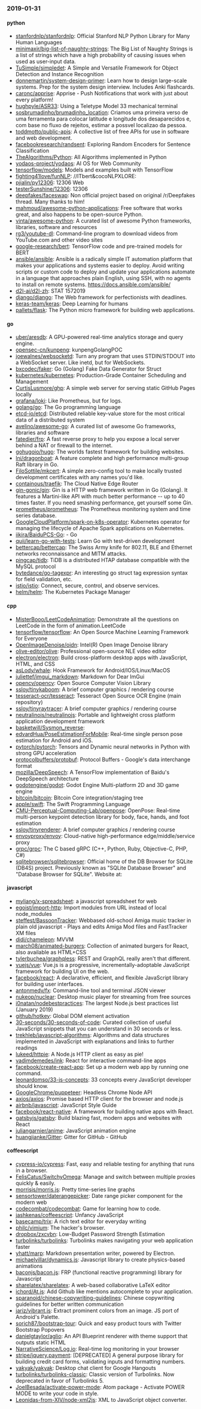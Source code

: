 ### 2019-01-31

#### python
* [stanfordnlp/stanfordnlp](https://github.com/stanfordnlp/stanfordnlp): Official Stanford NLP Python Library for Many Human Languages
* [minimaxir/big-list-of-naughty-strings](https://github.com/minimaxir/big-list-of-naughty-strings): The Big List of Naughty Strings is a list of strings which have a high probability of causing issues when used as user-input data.
* [TuSimple/simpledet](https://github.com/TuSimple/simpledet): A Simple and Versatile Framework for Object Detection and Instance Recognition
* [donnemartin/system-design-primer](https://github.com/donnemartin/system-design-primer): Learn how to design large-scale systems. Prep for the system design interview. Includes Anki flashcards.
* [caronc/apprise](https://github.com/caronc/apprise): Apprise - Push Notifications that work with just about every platform!
* [hughpyle/ASR33](https://github.com/hughpyle/ASR33): Using a Teletype Model 33 mechanical terminal
* [sosbrumadinho/brumadinho_location](https://github.com/sosbrumadinho/brumadinho_location): Criamos uma primeira verso de uma ferramenta para colocar latitude e longitude dos desaparecidos e, com base no fluxo de rejeitos, estimar a possvel localizao da pessoa.
* [toddmotto/public-apis](https://github.com/toddmotto/public-apis): A collective list of free APIs for use in software and web development.
* [facebookresearch/randsent](https://github.com/facebookresearch/randsent): Exploring Random Encoders for Sentence Classification
* [TheAlgorithms/Python](https://github.com/TheAlgorithms/Python): All Algorithms implemented in Python
* [yodaos-project/yodaos](https://github.com/yodaos-project/yodaos): AI OS for Web Community
* [tensorflow/models](https://github.com/tensorflow/models): Models and examples built with TensorFlow
* [fighting41love/funNLP](https://github.com/fighting41love/funNLP): //ITbert&cocoNLPXLORE:
* [pjialin/py12306](https://github.com/pjialin/py12306):  12306  Web 
* [testerSunshine/12306](https://github.com/testerSunshine/12306): 12306
* [deepfakes/faceswap](https://github.com/deepfakes/faceswap): Non official project based on original /r/Deepfakes thread. Many thanks to him!
* [mahmoud/awesome-python-applications](https://github.com/mahmoud/awesome-python-applications):  Free software that works great, and also happens to be open-source Python.
* [vinta/awesome-python](https://github.com/vinta/awesome-python): A curated list of awesome Python frameworks, libraries, software and resources
* [rg3/youtube-dl](https://github.com/rg3/youtube-dl): Command-line program to download videos from YouTube.com and other video sites
* [google-research/bert](https://github.com/google-research/bert): TensorFlow code and pre-trained models for BERT
* [ansible/ansible](https://github.com/ansible/ansible): Ansible is a radically simple IT automation platform that makes your applications and systems easier to deploy. Avoid writing scripts or custom code to deploy and update your applications  automate in a language that approaches plain English, using SSH, with no agents to install on remote systems. https://docs.ansible.com/ansible/
* [d2l-ai/d2l-zh](https://github.com/d2l-ai/d2l-zh): STAT 1572019
* [django/django](https://github.com/django/django): The Web framework for perfectionists with deadlines.
* [keras-team/keras](https://github.com/keras-team/keras): Deep Learning for humans
* [pallets/flask](https://github.com/pallets/flask): The Python micro framework for building web applications.

#### go
* [uber/aresdb](https://github.com/uber/aresdb): A GPU-powered real-time analytics storage and query engine.
* [opensec-cn/kunpeng](https://github.com/opensec-cn/kunpeng): kunpengGolangPOC
* [joewalnes/websocketd](https://github.com/joewalnes/websocketd): Turn any program that uses STDIN/STDOUT into a WebSocket server. Like inetd, but for WebSockets.
* [bxcodec/faker](https://github.com/bxcodec/faker): Go (Golang) Fake Data Generator for Struct
* [kubernetes/kubernetes](https://github.com/kubernetes/kubernetes): Production-Grade Container Scheduling and Management
* [CurtisLusmore/ghp](https://github.com/CurtisLusmore/ghp): A simple web server for serving static GitHub Pages locally
* [grafana/loki](https://github.com/grafana/loki): Like Prometheus, but for logs.
* [golang/go](https://github.com/golang/go): The Go programming language
* [etcd-io/etcd](https://github.com/etcd-io/etcd): Distributed reliable key-value store for the most critical data of a distributed system
* [avelino/awesome-go](https://github.com/avelino/awesome-go): A curated list of awesome Go frameworks, libraries and software
* [fatedier/frp](https://github.com/fatedier/frp): A fast reverse proxy to help you expose a local server behind a NAT or firewall to the internet.
* [gohugoio/hugo](https://github.com/gohugoio/hugo): The worlds fastest framework for building websites.
* [lni/dragonboat](https://github.com/lni/dragonboat): A feature complete and high performance multi-group Raft library in Go.
* [FiloSottile/mkcert](https://github.com/FiloSottile/mkcert): A simple zero-config tool to make locally trusted development certificates with any names you'd like.
* [containous/traefik](https://github.com/containous/traefik): The Cloud Native Edge Router
* [gin-gonic/gin](https://github.com/gin-gonic/gin): Gin is a HTTP web framework written in Go (Golang). It features a Martini-like API with much better performance -- up to 40 times faster. If you need smashing performance, get yourself some Gin.
* [prometheus/prometheus](https://github.com/prometheus/prometheus): The Prometheus monitoring system and time series database.
* [GoogleCloudPlatform/spark-on-k8s-operator](https://github.com/GoogleCloudPlatform/spark-on-k8s-operator): Kubernetes operator for managing the lifecycle of Apache Spark applications on Kubernetes.
* [iikira/BaiduPCS-Go](https://github.com/iikira/BaiduPCS-Go):  - Go
* [quii/learn-go-with-tests](https://github.com/quii/learn-go-with-tests): Learn Go with test-driven development
* [bettercap/bettercap](https://github.com/bettercap/bettercap): The Swiss Army knife for 802.11, BLE and Ethernet networks reconnaissance and MITM attacks.
* [pingcap/tidb](https://github.com/pingcap/tidb): TiDB is a distributed HTAP database compatible with the MySQL protocol
* [bytedance/go-tagexpr](https://github.com/bytedance/go-tagexpr): An interesting go struct tag expression syntax for field validation, etc.
* [istio/istio](https://github.com/istio/istio): Connect, secure, control, and observe services.
* [helm/helm](https://github.com/helm/helm): The Kubernetes Package Manager

#### cpp
* [MisterBooo/LeetCodeAnimation](https://github.com/MisterBooo/LeetCodeAnimation): Demonstrate all the questions on LeetCode in the form of animation.LeetCode
* [tensorflow/tensorflow](https://github.com/tensorflow/tensorflow): An Open Source Machine Learning Framework for Everyone
* [OpenImageDenoise/oidn](https://github.com/OpenImageDenoise/oidn): Intel(R) Open Image Denoise library
* [olive-editor/olive](https://github.com/olive-editor/olive): Professional open-source NLE video editor
* [electron/electron](https://github.com/electron/electron): Build cross-platform desktop apps with JavaScript, HTML, and CSS
* [asLody/whale](https://github.com/asLody/whale): Hook Framework for Android/IOS/Linux/MacOS
* [juliettef/imgui_markdown](https://github.com/juliettef/imgui_markdown): Markdown for Dear ImGui
* [opencv/opencv](https://github.com/opencv/opencv): Open Source Computer Vision Library
* [ssloy/tinykaboom](https://github.com/ssloy/tinykaboom): A brief computer graphics / rendering course
* [tesseract-ocr/tesseract](https://github.com/tesseract-ocr/tesseract): Tesseract Open Source OCR Engine (main repository)
* [ssloy/tinyraytracer](https://github.com/ssloy/tinyraytracer): A brief computer graphics / rendering course
* [neutralinojs/neutralinojs](https://github.com/neutralinojs/neutralinojs): Portable and lightweight cross platform application development framework
* [basketwill/Sysmon_reverse](https://github.com/basketwill/Sysmon_reverse): 
* [edvardHua/PoseEstimationForMobile](https://github.com/edvardHua/PoseEstimationForMobile):  Real-time single person pose estimation for Android and iOS.
* [pytorch/pytorch](https://github.com/pytorch/pytorch): Tensors and Dynamic neural networks in Python with strong GPU acceleration
* [protocolbuffers/protobuf](https://github.com/protocolbuffers/protobuf): Protocol Buffers - Google's data interchange format
* [mozilla/DeepSpeech](https://github.com/mozilla/DeepSpeech): A TensorFlow implementation of Baidu's DeepSpeech architecture
* [godotengine/godot](https://github.com/godotengine/godot): Godot Engine  Multi-platform 2D and 3D game engine
* [bitcoin/bitcoin](https://github.com/bitcoin/bitcoin): Bitcoin Core integration/staging tree
* [apple/swift](https://github.com/apple/swift): The Swift Programming Language
* [CMU-Perceptual-Computing-Lab/openpose](https://github.com/CMU-Perceptual-Computing-Lab/openpose): OpenPose: Real-time multi-person keypoint detection library for body, face, hands, and foot estimation
* [ssloy/tinyrenderer](https://github.com/ssloy/tinyrenderer): A brief computer graphics / rendering course
* [envoyproxy/envoy](https://github.com/envoyproxy/envoy): Cloud-native high-performance edge/middle/service proxy
* [grpc/grpc](https://github.com/grpc/grpc): The C based gRPC (C++, Python, Ruby, Objective-C, PHP, C#)
* [sqlitebrowser/sqlitebrowser](https://github.com/sqlitebrowser/sqlitebrowser): Official home of the DB Browser for SQLite (DB4S) project. Previously known as "SQLite Database Browser" and "Database Browser for SQLite". Website at:

#### javascript
* [myliang/x-spreadsheet](https://github.com/myliang/x-spreadsheet): a javascript spreadsheet for web
* [egoist/import-http](https://github.com/egoist/import-http): Import modules from URL instead of local node_modules
* [steffest/BassoonTracker](https://github.com/steffest/BassoonTracker): Webbased old-school Amiga music tracker in plain old javascript - Plays and edits Amiga Mod files and FastTracker XM files
* [didi/chameleon](https://github.com/didi/chameleon): MVVM
* [march08/animated-burgers](https://github.com/march08/animated-burgers): Collection of animated burgers for React, also available as HTML+CSS
* [tylerbuchea/graphqless](https://github.com/tylerbuchea/graphqless): REST and GraphQL really aren't that different.
* [vuejs/vue](https://github.com/vuejs/vue):  Vue.js is a progressive, incrementally-adoptable JavaScript framework for building UI on the web.
* [facebook/react](https://github.com/facebook/react): A declarative, efficient, and flexible JavaScript library for building user interfaces.
* [antonmedv/fx](https://github.com/antonmedv/fx): Command-line tool and terminal JSON viewer 
* [nukeop/nuclear](https://github.com/nukeop/nuclear): Desktop music player for streaming from free sources
* [i0natan/nodebestpractices](https://github.com/i0natan/nodebestpractices): The largest Node.js best practices list (January 2019)
* [github/hotkey](https://github.com/github/hotkey): Global DOM element activation
* [30-seconds/30-seconds-of-code](https://github.com/30-seconds/30-seconds-of-code): Curated collection of useful JavaScript snippets that you can understand in 30 seconds or less.
* [trekhleb/javascript-algorithms](https://github.com/trekhleb/javascript-algorithms):  Algorithms and data structures implemented in JavaScript with explanations and links to further readings
* [lukeed/httpie](https://github.com/lukeed/httpie): A Node.js HTTP client as easy as pie! 
* [vadimdemedes/ink](https://github.com/vadimdemedes/ink):  React for interactive command-line apps
* [facebook/create-react-app](https://github.com/facebook/create-react-app): Set up a modern web app by running one command.
* [leonardomso/33-js-concepts](https://github.com/leonardomso/33-js-concepts):  33 concepts every JavaScript developer should know.
* [GoogleChrome/puppeteer](https://github.com/GoogleChrome/puppeteer): Headless Chrome Node API
* [axios/axios](https://github.com/axios/axios): Promise based HTTP client for the browser and node.js
* [airbnb/javascript](https://github.com/airbnb/javascript): JavaScript Style Guide
* [facebook/react-native](https://github.com/facebook/react-native): A framework for building native apps with React.
* [gatsbyjs/gatsby](https://github.com/gatsbyjs/gatsby): Build blazing fast, modern apps and websites with React
* [juliangarnier/anime](https://github.com/juliangarnier/anime): JavaScript animation engine
* [huangjianke/Gitter](https://github.com/huangjianke/Gitter): Gitter for GitHub - GitHub

#### coffeescript
* [cypress-io/cypress](https://github.com/cypress-io/cypress): Fast, easy and reliable testing for anything that runs in a browser.
* [FelisCatus/SwitchyOmega](https://github.com/FelisCatus/SwitchyOmega): Manage and switch between multiple proxies quickly & easily.
* [morrisjs/morris.js](https://github.com/morrisjs/morris.js): Pretty time-series line graphs
* [sensortower/daterangepicker](https://github.com/sensortower/daterangepicker): Date range picker component for the modern web
* [codecombat/codecombat](https://github.com/codecombat/codecombat): Game for learning how to code.
* [jashkenas/coffeescript](https://github.com/jashkenas/coffeescript): Unfancy JavaScript
* [basecamp/trix](https://github.com/basecamp/trix): A rich text editor for everyday writing
* [philc/vimium](https://github.com/philc/vimium): The hacker's browser.
* [dropbox/zxcvbn](https://github.com/dropbox/zxcvbn): Low-Budget Password Strength Estimation
* [turbolinks/turbolinks](https://github.com/turbolinks/turbolinks): Turbolinks makes navigating your web application faster
* [yhatt/marp](https://github.com/yhatt/marp): Markdown presentation writer, powered by Electron.
* [michaelvillar/dynamics.js](https://github.com/michaelvillar/dynamics.js): Javascript library to create physics-based animations
* [baconjs/bacon.js](https://github.com/baconjs/bacon.js): FRP (functional reactive programming) library for Javascript
* [sharelatex/sharelatex](https://github.com/sharelatex/sharelatex): A web-based collaborative LaTeX editor
* [ichord/At.js](https://github.com/ichord/At.js): Add Github like mentions autocomplete to your application.
* [sparanoid/chinese-copywriting-guidelines](https://github.com/sparanoid/chinese-copywriting-guidelines): Chinese copywriting guidelines for better written communication
* [jariz/vibrant.js](https://github.com/jariz/vibrant.js): Extract prominent colors from an image. JS port of Android's Palette.
* [sorich87/bootstrap-tour](https://github.com/sorich87/bootstrap-tour): Quick and easy product tours with Twitter Bootstrap Popovers
* [danielgtaylor/aglio](https://github.com/danielgtaylor/aglio): An API Blueprint renderer with theme support that outputs static HTML
* [NarrativeScience/Log.io](https://github.com/NarrativeScience/Log.io): Real-time log monitoring in your browser
* [stripe/jquery.payment](https://github.com/stripe/jquery.payment): [DEPRECATED] A general purpose library for building credit card forms, validating inputs and formatting numbers.
* [yakyak/yakyak](https://github.com/yakyak/yakyak): Desktop chat client for Google Hangouts
* [turbolinks/turbolinks-classic](https://github.com/turbolinks/turbolinks-classic): Classic version of Turbolinks. Now deprecated in favor of Turbolinks 5.
* [JoelBesada/activate-power-mode](https://github.com/JoelBesada/activate-power-mode): Atom package - Activate POWER MODE to write your code in style.
* [Leonidas-from-XIV/node-xml2js](https://github.com/Leonidas-from-XIV/node-xml2js): XML to JavaScript object converter.
